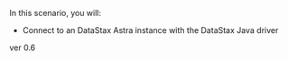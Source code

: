 

In this scenario, you will:

* Connect to an DataStax Astra instance with the DataStax Java driver

ver 0.6
